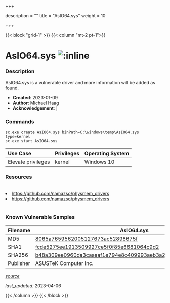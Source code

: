 +++

description = ""
title = "AsIO64.sys"
weight = 10

+++


{{< block "grid-1" >}}
{{< column "mt-2 pt-1">}}


# AsIO64.sys ![:inline](/images/twitter_verified.png) 


### Description

AsIO64.sys is a vulnerable driver and more information will be added as found.

- **Created**: 2023-01-09
- **Author**: Michael Haag
- **Acknowledgement**:  | [](https://twitter.com/)

### Commands

```
sc.exe create AsIO64.sys binPath=C:\windows\temp\AsIO64.sys type=kernel
sc.exe start AsIO64.sys
```

| Use Case | Privileges | Operating System | 
|:---- | ---- | ---- |
| Elevate privileges | kernel | Windows 10 |

### Resources
<br>
<li><a href=" https://github.com/namazso/physmem_drivers"> https://github.com/namazso/physmem_drivers</a></li>
<li><a href="https://github.com/namazso/physmem_drivers">https://github.com/namazso/physmem_drivers</a></li>
<br>

### Known Vulnerable Samples

| Filename | AsIO64.sys |
|:---- | ---- | 
| MD5 | <a href="https://www.virustotal.com/gui/file/8065a7659562005127673ac52898675f">8065a7659562005127673ac52898675f</a> |
| SHA1 | <a href="https://www.virustotal.com/gui/file/fcde5275ee1913509927ce5f0f85e6681064c9d2">fcde5275ee1913509927ce5f0f85e6681064c9d2</a> |
| SHA256 | <a href="https://www.virustotal.com/gui/file/b48a309ee0960da3caaaaf1e794e8c409993aeb3a2b64809f36b97aac8a1e62a">b48a309ee0960da3caaaaf1e794e8c409993aeb3a2b64809f36b97aac8a1e62a</a> |
| Publisher | ASUSTeK Computer Inc. || Signature | ASUSTeK Computer Inc., VeriSign Class 3 Code Signing 2004 CA, VeriSign Class 3 Public Primary CA   |


[*source*](https://github.com/magicsword-io/LOLDrivers/tree/main/yaml/asio64.yaml)

*last_updated:* 2023-04-06








{{< /column >}}
{{< /block >}}
